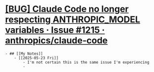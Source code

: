 # [[BUG] Claude Code no longer respecting ANTHROPIC_MODEL variables · Issue #1215 · anthropics/claude-code](https://github.com/anthropics/claude-code/issues/1215)
	- ## [[My Notes]]
		- [[2025-05-23 Fri]]
			- I'm not certain this is the same issue I'm experiencing
			-